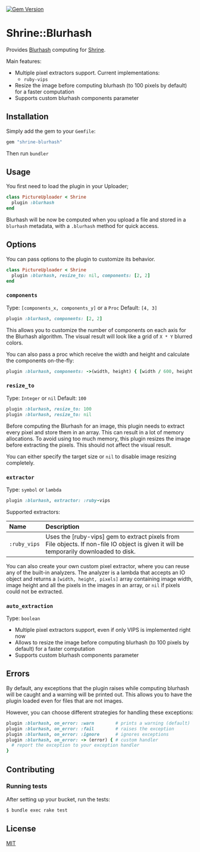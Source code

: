 [![Gem Version](https://badge.fury.io/rb/shrine-blurhash.svg)](https://badge.fury.io/rb/shrine-blurhash)

# Shrine::Blurhash

Provides [Blurhash] computing for [Shrine].

Main features:
- Multiple pixel extractors support. Current implementations:
  - `ruby-vips`
- Resize the image before computing blurhash (to 100 pixels by default) for a faster computation
- Supports custom blurhash components parameter

## Installation

Simply add the gem to your `Gemfile`:

```ruby
gem "shrine-blurhash"
```

Then run `bundler`

## Usage

You first need to load the plugin in your Uploader;

```ruby
class PictureUploader < Shrine
  plugin :blurhash
end
```

Blurhash will be now be computed when you upload a file and stored in a `blurhash` metadata, with a `.blurhash` method for quick access.

## Options

You can pass options to the plugin to customize its behavior.

```ruby
class PictureUploader < Shrine
  plugin :blurhash, resize_to: nil, components: [2, 2]
end
```

### ```components```

Type: `[components_x, components_y]` or a `Proc`
Default: `[4, 3]`

```ruby
plugin :blurhash, components: [2, 2]
```

This allows you to customize the number of components on each axis for the Blurhash algorithm. The visual result will look like a grid of `X * Y` blurred colors.

You can also pass a proc which receive the width and height and calculate the components on-the-fly:

```ruby
plugin :blurhash, components: ->(width, height) { [width / 600, height / 600] }
```

### `resize_to`

Type: `Integer` or `nil`
Default: `100`

```ruby
plugin :blurhash, resize_to: 100
plugin :blurhash, resize_to: nil
```

Before computing the Blurhash for an image, this plugin needs to extract every pixel and store them in an array. This can result in a lot of memory allocations. To avoid using too much memory, this plugin resizes the image before extracting the pixels. This should not affect the visual result.

You can either specify the target size or `nil` to disable image resizing completely.

### `extractor`

Type: `symbol` or `lambda`

```ruby
plugin :blurhash, extractor: :ruby-vips
```

Supported extractors:

| Name           | Description                                                                                                                                   |
| :-----------   | :-----------                                                                                                                                  |
| `:ruby_vips`   | Uses the [ruby-vips] gem to extract pixels from File objects. If non-file IO object is given it will be temporarily downloaded to disk.   |

You can also create your own custom pixel extractor, where you can reuse
any of the built-in analyzers. The analyzer is a lambda that accepts an IO
object and returns a `[width, height, pixels]` array containing image width, image height and all the pixels in the images in an array, or `nil` if pixels could not be extracted.

### `auto_extraction`

Type: `boolean`

- Multiple pixel extractors support, even if only VIPS is implemented right now
- Allows to resize the image before computing blurhash (to 100 pixels by default) for a faster computation
- Supports custom blurhash components parameter

## Errors

By default, any exceptions that the plugin raises while computing blurhash
will be caught and a warning will be printed out. This allows you to have the
plugin loaded even for files that are not images.

However, you can choose different strategies for handling these exceptions:

```rb
plugin :blurhash, on_error: :warn        # prints a warning (default)
plugin :blurhash, on_error: :fail        # raises the exception
plugin :blurhash, on_error: :ignore      # ignores exceptions
plugin :blurhash, on_error: -> (error) { # custom handler
  # report the exception to your exception handler
}
```

## Contributing

### Running tests

After setting up your bucket, run the tests:

```sh
$ bundle exec rake test
```

## License

[MIT](http://opensource.org/licenses/MIT)

[Shrine]: https://github.com/shrinerb/shrine
[Blurhash]: https://blurha.sh
